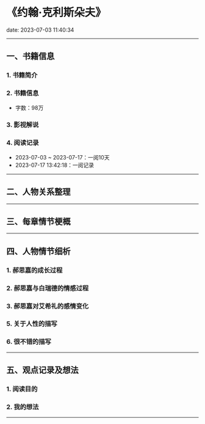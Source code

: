 # 《约翰·克利斯朵夫》
date: 2023-07-03 11:40:34

---

## 一、书籍信息

### 1. 书籍简介

### 2. 书籍信息

- 字数：98万


### 3. 影视解说


### 4. 阅读记录

- 2023-07-03 ~ 2023-07-17：一阅10天
- 2023-07-17 13:42:18：一阅记录

---

## 二、人物关系整理

---

## 三、每章情节梗概

---

## 四、人物情节细析

### 1. 郝思嘉的成长过程

### 2. 郝思嘉与白瑞德的情感过程

### 3. 郝思嘉对艾希礼的感情变化

### 5. 关于人性的描写

### 6. 很不错的描写

---

## 五、观点记录及想法

### 1. 阅读目的


### 2. 我的想法 

---

